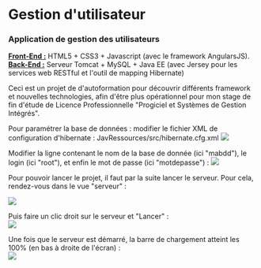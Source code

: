 # Gestion d'utilisateur
<h3>Application de gestion des utilisateurs</h3>

<b><u>Front-End :</u></b> HTML5 + CSS3 + Javascript (avec le framework AngularsJS).<br/>
<b><u>Back-End :</u></b> Serveur Tomcat + MySQL + Java EE (avec Jersey pour les services web RESTful et l'outil de mapping Hibernate)<br/>

<p>Ceci est un projet de d'autoformation pour découvrir différents framework et nouvelles technologies, afin d'être plus opérationnel pour mon stage de fin d'étude de Licence Professionnelle "Progiciel et Systèmes de Gestion Intégrés".</p>

Pour paramétrer la base de données : modifier le fichier XML de configuration d'hibernate : JavRessources/src/hibernate.cfg.xml
<img src="http://img15.hostingpics.net/pics/719376restprojectarborescence2.png"/>

Modifier la ligne contenant le nom de la base de donnée (ici "mabdd"), le login (ici "root"), et enfin le mot de passe (ici "motdepasse") :
<img src="http://img15.hostingpics.net/pics/524315restprojectarborescence.png"/><br/>

Pour pouvoir lancer le projet, il faut par la suite lancer le serveur. Pour cela, rendez-vous dans le vue "serveur" :<br/>

<img src="http://img15.hostingpics.net/pics/406366serveur.png"/>

Puis faire un clic droit sur le serveur et "Lancer" :<br/>
<img src="http://img15.hostingpics.net/pics/921030serveur2.png"/>

Une fois que le serveur est démarré, la barre de chargement atteint les 100% (en bas à droite de l'écran) :<br/>
<img src="http://img15.hostingpics.net/pics/291462serveur3.png"/>
